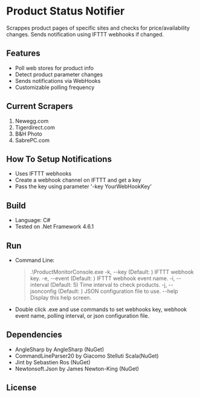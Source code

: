 # Product Status Notifier
Scrappes product pages of specific sites and checks for price/availability changes. Sends notification using IFTTT webhooks if changed.

## Features
- Poll web stores for product info
- Detect product parameter changes
- Sends notifications via WebHooks
- Customizable polling frequency

## Current Scrapers
1. Newegg.com
2. Tigerdirect.com
3. B&H Photo
4. SabrePC.com

## How To Setup Notifications
- Uses IFTTT webhooks
- Create a webhook channel on IFTTT and get a key
- Pass the key using parameter  '-key YourWebHookKey'
 
## Build
 - Language: C#
 - Tested on .Net Framework 4.6.1
 
## Run
- Command Line:
  > .\ProductMonitorConsole.exe
      -k, --key           (Default: ) IFTTT webhook key.
      -e, --event         (Default: ) IFTTT webhook event name.
      -i, --interval      (Default: 5) Time interval to check products.
      -j, --jsonconfig    (Default: ) JSON configuration file to use.
      --help              Display this help screen.

- Double click .exe and use commands to set webhooks key, webhook event name, polling interval, or json configuration file.

## Dependencies
- AngleSharp by AngleSharp (NuGet)
- CommandLineParser20 by Giacomo Stelluti Scala(NuGet)
- Jint by Sebastien Ros (NuGet)
- Newtonsoft.Json by James Newton-King (NuGet)

## License
